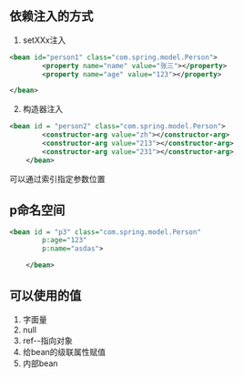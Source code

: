## 依赖注入的方式

1. setXXx注入
```xml
<bean id="person1" class="com.spring.model.Person">
        <property name="name" value="张三"></property>
        <property name="age" value="123"></property>

</bean>
```

2. 构造器注入
```xml
<bean id = "person2" class="com.spring.model.Person">
        <constructor-arg value="zh"></constructor-arg>
        <constructor-arg value="213"></constructor-arg>
        <constructor-arg value="231"></constructor-arg>
    </bean>
```

可以通过索引指定参数位置

## p命名空间

```xml
<bean id = "p3" class="com.spring.model.Person"
        p:age="123"
        p:name="asdas">

    </bean>
```

## 可以使用的值

1. 字面量
2. null
3. ref--指向对象
4. 给bean的级联属性赋值
5. 内部bean